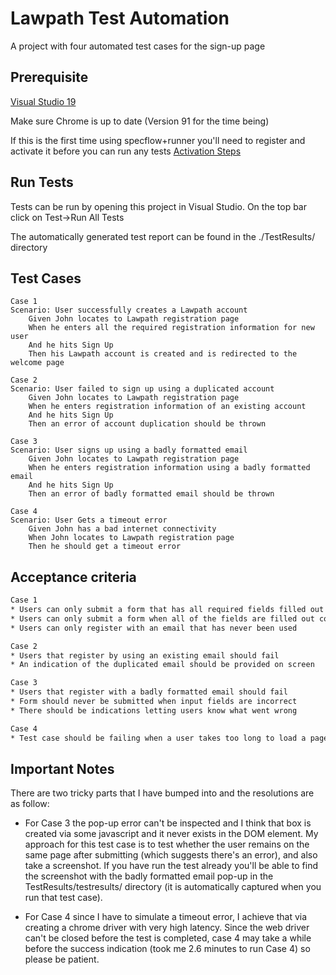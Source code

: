 
# Lawpath Test Automation

A project with four automated test cases for the sign-up page

## Prerequisite

[Visual Studio 19](https://visualstudio.microsoft.com/downloads/)

Make sure Chrome is up to date (Version 91 for the time being)

If this is the first time using specflow+runner you'll need to register and activate it before you can run any tests
[Activation Steps](https://docs.specflow.org/en/latest/specflowaccount.html#specflow-runner)


## Run Tests

Tests can be run by opening this project in Visual Studio. On the top bar click on Test->Run All Tests

The automatically generated test report can be found in the ./TestResults/ directory


## Test Cases
```
Case 1
Scenario: User successfully creates a Lawpath account
	Given John locates to Lawpath registration page
	When he enters all the required registration information for new user
	And he hits Sign Up
	Then his Lawpath account is created and is redirected to the welcome page
```
```
Case 2
Scenario: User failed to sign up using a duplicated account
	Given John locates to Lawpath registration page
	When he enters registration information of an existing account
	And he hits Sign Up
	Then an error of account duplication should be thrown
```
```
Case 3
Scenario: User signs up using a badly formatted email
	Given John locates to Lawpath registration page
	When he enters registration information using a badly formatted email
	And he hits Sign Up
	Then an error of badly formatted email should be thrown
```
```
Case 4
Scenario: User Gets a timeout error
	Given John has a bad internet connectivity
	When John locates to Lawpath registration page 
	Then he should get a timeout error
```

## Acceptance criteria
```xml
Case 1
* Users can only submit a form that has all required fields filled out
* Users can only submit a form when all of the fields are filled out correctly
* Users can only register with an email that has never been used
```
```xml
Case 2
* Users that register by using an existing email should fail
* An indication of the duplicated email should be provided on screen
```
```xml
Case 3
* Users that register with a badly formatted email should fail
* Form should never be submitted when input fields are incorrect
* There should be indications letting users know what went wrong
```
```xml
Case 4
* Test case should be failing when a user takes too long to load a page

```

## Important Notes
There are two tricky parts that I have bumped into and the resolutions are as follow:

* For Case 3 the pop-up error can't be inspected and I think that box is created via some javascript and it never exists in the DOM element. My approach for this test case is to test whether the user remains on the same page after submitting (which suggests there's an error), and also take a screenshot. If you have run the test already you'll be able to find the screenshot with the badly formatted email pop-up in the TestResults/testresults/ directory (it is automatically captured when you run that test case).

* For Case 4 since I have to simulate a timeout error, I achieve that via creating a chrome driver with very high latency. Since the web driver can't be closed before the test is completed, case 4 may take a while before the success indication (took me 2.6 minutes to run Case 4) so please be patient.